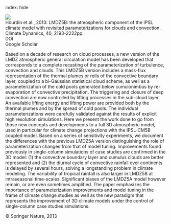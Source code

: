 index: hide

<div class="Citation">
    <div class="Citation-thumb CitationThumb-linked"  data-href="https://doi.org/10.1007/s00382-012-1343-y">
      <img src="https://static.claimspace.cloud/climate-study-static/refs/thumbs/7/Hourdin_et_al_2013-thumb.png" />
    </div>

  <div class="Citation-body">
    <div class="Citation-text">Hourdin et al., 2013: LMDZ5B: the atmospheric component of the IPSL climate model with revisited parameterizations for clouds and convection. <span class="Article-journal">Climate Dynamics, </span><span class="Article-volume">40, </span>2193-2222pp.</div>
    <div class="Citation-links">
      <div class="CitationLink" data-href="https://doi.org/10.1007/s00382-012-1343-y">
        <div class="CitationLink-icon CitationLink-Doi"></div>
        <div class="CitationLink-text">DOI</div>
      </div>
      <div class="CitationLink" data-href="https://scholar.google.com/scholar?q=10.1007/s00382-012-1343-y">
        <div class="CitationLink-icon CitationLink-Scholar"></div>
        <div class="CitationLink-text">Google Scholar</div>
      </div>
    </div>
  </div>
</div>

Based on a decade of research on cloud processes, a new version of the LMDZ atmospheric general circulation model has been developed that corresponds to a complete recasting of the parameterization of turbulence, convection and clouds. This LMDZ5B version includes a mass-flux representation of the thermal plumes or rolls of the convective boundary layer, coupled to a bi-Gaussian statistical cloud scheme, as well as a parameterization of the cold pools generated below cumulonimbus by re-evaporation of convective precipitation. The triggering and closure of deep convection are now controlled by lifting processes in the sub-cloud layer. An available lifting energy and lifting power are provided both by the thermal plumes and by the spread of cold pools. The individual parameterizations were carefully validated against the results of explicit high resolution simulations. Here we present the work done to go from those new concepts and developments to a full 3D atmospheric model, used in particular for climate change projections with the IPSL-CM5B coupled model. Based on a series of sensitivity experiments, we document the differences with the previous LMDZ5A version distinguishing the role of parameterization changes from that of model tuning. Improvements found previously in single-column simulations of case studies are confirmed in the 3D model: (1) the convective boundary layer and cumulus clouds are better represented and (2) the diurnal cycle of convective rainfall over continents is delayed by several hours, solving a longstanding problem in climate modeling. The variability of tropical rainfall is also larger in LMDZ5B at intraseasonal time-scales. Significant biases of the LMDZ5A model however remain, or are even sometimes amplified. The paper emphasizes the importance of parameterization improvements and model tuning in the frame of climate change studies as well as the new paradigm that represents the improvement of 3D climate models under the control of single-column case studies simulations.

<div class="Citation-copy">
&copy; Springer Nature, 2013
</div>